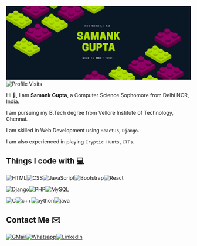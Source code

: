 <img src="banner.png" alt="Profile Banner" />
<img src="https://badges.pufler.dev/visits/samankgupta/samankgupta?style=for-the-badge&label=Profile%20Visits" alt="Profile Visits">

Hi 👋, I am **Samank Gupta**, a Computer Science Sophomore from Delhi NCR, India.

I am pursuing my B.Tech degree from Vellore Institute of Technology, Chennai.

I am skilled in Web Development using `ReactJs`, `Django`. 

I am also experienced in playing `Cryptic Hunts`, `CTFs`.

<h2> Things I code with 💻</h2>

<img src="https://img.shields.io/badge/-HTML-%23E34F26?logo=html5&logoColor=white&style=for-the-badge" alt="HTML" /><img src="https://img.shields.io/badge/-CSS-%231572B6?logo=css3&logoColor=white&style=for-the-badge" alt="CSS" /><img src="https://img.shields.io/badge/-JavaScript-%23F7DF1E?logo=javascript&logoColor=black&style=for-the-badge" alt="JavaScript" /><img src="https://img.shields.io/badge/-Bootstrap-%237952B3?logo=bootstrap&logoColor=white&style=for-the-badge" alt="Bootstrap" /><img src="https://img.shields.io/badge/-React-%2361DAFB?logo=react&logoColor=black&style=for-the-badge" alt="React" />

<img src="https://img.shields.io/badge/-Django-%23092E20?logo=django&logoColor=white&style=for-the-badge" alt="Django" /><img src="https://img.shields.io/badge/-PHP-%23777BB4?logo=php&logoColor=white&style=for-the-badge" alt="PHP" /><img src="https://img.shields.io/badge/-MySQL-%234479A1?logo=mysql&logoColor=white&style=for-the-badge" alt="MySQL" />

<img src="https://img.shields.io/badge/-C-%23A8B9CC?logo=c&logoColor=white&style=for-the-badge" alt="C" /><img src="https://img.shields.io/badge/-C++-%2300599C?logo=c%2b%2b&logoColor=white&style=for-the-badge" alt="c++" /><img src="https://img.shields.io/badge/-Python-%233776AB?logo=python&logoColor=white&style=for-the-badge" alt="python" /><img src="https://img.shields.io/badge/-Java-%23007396?logo=java&logoColor=white&style=for-the-badge" alt="java" />

<h2> Contact Me ✉️</h2>

<a href="mailto:samankgupta@gmail.com"><img src="https://img.shields.io/badge/-GMail-%23EA4335?logo=gmail&logoColor=white&style=for-the-badge" alt="GMail" /></a><a href="https://wa.me/918586960596"><img src="https://img.shields.io/badge/-Whatsapp-%2325D366?logo=whatsapp&logoColor=white&style=for-the-badge" alt="Whatsapp" /></a><a href="https://www.linkedin.com/in/samank-gupta-5b55b0195/"><img src="https://img.shields.io/badge/-LinkedIn-%230A66C2?logo=linkedin&logoColor=white&style=for-the-badge" alt="LinkedIn" /></a>
